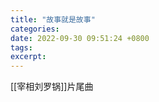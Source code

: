 ```yaml
---
title: "故事就是故事"
categories: 
date: 2022-09-30 09:51:24 +0800
tags: 
excerpt: 
---
```



[[宰相刘罗锅]]片尾曲















